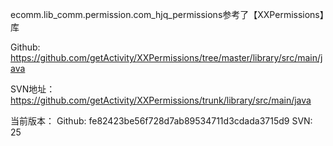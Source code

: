 ecomm.lib_comm.permission.com_hjq_permissions参考了【XXPermissions】库

Github:
https://github.com/getActivity/XXPermissions/tree/master/library/src/main/java

SVN地址：
https://github.com/getActivity/XXPermissions/trunk/library/src/main/java

当前版本：
Github: fe82423be56f728d7ab89534711d3cdada3715d9
SVN: 25
